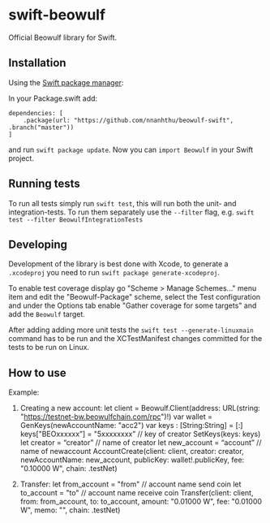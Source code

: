 
swift-beowulf
===========

Official Beowulf library for Swift.

Installation
------------

Using the [Swift package manager](https://swift.org/package-manager/):

In your Package.swift add:

```
dependencies: [
    .package(url: "https://github.com/nnanhthu/beowulf-swift", .branch("master"))
]
```

and run `swift package update`. Now you can `import Beowulf` in your Swift project.


Running tests
-------------

To run all tests simply run `swift test`, this will run both the unit- and integration-tests. To run them separately use the `--filter` flag, e.g. `swift test --filter BeowulfIntegrationTests`


Developing
----------

Development of the library is best done with Xcode, to generate a `.xcodeproj` you need to run `swift package generate-xcodeproj`.

To enable test coverage display go "Scheme > Manage Schemes..." menu item and edit the "Beowulf-Package" scheme, select the Test configuration and under the Options tab enable "Gather coverage for some targets" and add the `Beowulf` target.

After adding adding more unit tests the `swift test --generate-linuxmain` command has to be run and the XCTestManifest changes committed for the tests to be run on Linux.

How to use
----------

Example: 
1. Creating a new account:
let client = Beowulf.Client(address: URL(string: "https://testnet-bw.beowulfchain.com/rpc")!)
var wallet = GenKeys(newAccountName: "acc2")
var keys : [String:String] = [:]
keys["BEOxxxxxx”] = "5xxxxxxxx” // key of creator
SetKeys(keys: keys)
let creator = “creator” // name of creator
let new_account = “account” // name of newaccount
AccountCreate(client: client, creator: creator, newAccountName: new_account, publicKey: wallet!.publicKey, fee: "0.10000 W", chain: .testNet)

2. Transfer:
let from_account = "from" // account name send coin
let to_account = "to" // account name receive coin
Transfer(client: client, from: from_account, to: to_account, amount: "0.01000 W", fee: "0.01000 W", memo: "", chain: .testNet)
